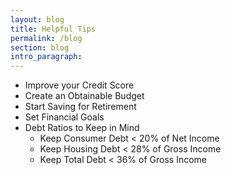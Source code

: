 ```yaml
---
layout: blog
title: Helpful Tips
permalink: /blog
section: blog
intro_paragraph:
---
```


  * Improve your Credit Score
  * Create an Obtainable Budget
  * Start Saving for Retirement
  * Set Financial Goals
  * Debt Ratios to Keep in Mind
      - Keep Consumer Debt < 20% of Net Income
      - Keep Housing Debt < 28% of Gross Income
      - Keep Total Debt < 36% of Gross Income
